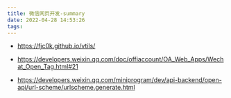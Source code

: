 ```yaml
---
title: 微信网页开发-summary
date: 2022-04-28 14:53:26
tags:
---
```


- https://fjc0k.github.io/vtils/

- https://developers.weixin.qq.com/doc/offiaccount/OA_Web_Apps/Wechat_Open_Tag.html#21
- https://developers.weixin.qq.com/miniprogram/dev/api-backend/open-api/url-scheme/urlscheme.generate.html
